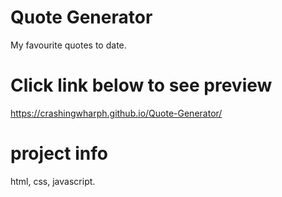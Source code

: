 # Quote Generator
My favourite quotes to date.

# Click link below to see preview
https://crashingwharph.github.io/Quote-Generator/

# project info
html, css, javascript.

